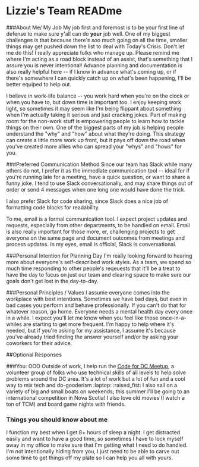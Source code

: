 # Lizzie's Team READme

###About Me/ My Job 
My job first and foremost is to be your first line of defense to make sure y'all can do **your** job well. One of my biggest challenges is that because there's *soo* much going on all the time, smaller things may get pushed down the list to deal with Today's Crisis. Don't let me do this! I really appreciate folks who manage up. Please remind me where I'm acting as a road block instead of an assist, that's something that I assure you is never intentional! Advance planning and documentation is also really helpful here -- if I know in advance what's coming up, or if there's somewhere I can quickly catch up on what's been happening, I'll be better equiped to help out. 

I believe in work-life balance -- you work hard when you're on the clock or when you have to, but down time is important too. I enjoy keeping work light, so sometimes it may seem like I'm being flippant about something when I'm actually taking it serious and just cracking jokes. Part of making room for the non-work stuff is empowering people to learn how to tackle things on their own. One of the biggest parts of my job is helping people understand the "why" and "how" about what they're doing. This strategy can create a little more work up front, but it pays off down the road when you've created more allies who can spread your "whys" and "hows" for you. 

###Preferred Communication Method
Since our team has Slack while many others do not, I prefer it as the immediate communication tool -- ideal for if you're running late for a meeting, have a quick question, or want to share a funny joke. I tend to use Slack conversationally, and may share things out of order or send 4 messages when one long one would have done the trick. 

I also prefer Slack for code sharing, since Slack does a nice job of formatting code blocks for readability. 

To me, email is a formal communication tool. I expect project updates and requests, especially from other departments, to be handled on email. Email is also really important for those more, er, challenging projects to get everyone on the same page and document outcomes from meetings and process updates. In my eyes, email is official, Slack is conversational. 

###Personal Intention for Planning Day
I'm really looking forward to hearing more about everyone's self-described work styles. As a team, we spend so much time responding to other people's reqeuests that it'll be a treat to have the day to focus on just our team and clearing space to make sure our goals don't get lost in the day-to-day.  

###Personal Principles / Values
I assume everyone comes into the workplace with best intentions. Sometimes we have bad days, but even in bad cases you perform and behave professionally. If you can't do that for whatever reason, go home. Everyone needs a mental health day every once in a while. I expect you'll let me know when you feel like those once-in-a-whiles are starting to get more frequent. I'm happy to help where it's needed, but if you're asking for my assistance, I assume it's because you've already tried finding the answer yourself and/or by asking your coworkers for their advice. 

##Optional Responses

###You: OOO
Outside of work, I help run the [Code for DC Meetup](codefordc.org), a volunteer group of folks who use technical skills of all levels to help solve problems around the DC area. It's a lot of work but a lot of fun and a cool way to mix tech and do-gooderism :laptop: :raised_fist: I also sail on a variety of big and small boats on weekends; this summer I'll be going to an international competition in Nova Scotia! I also love old movies (I watch a ton of TCM) and board game nights with friends.

### Things you should know about me
I function my best when I get 8+ hours of sleep a night. I get distracted easily and want to have a good time, so sometimes I have to lock myself away in my office to make sure that I'm getting what I need to do handled. I'm not intentionally hiding from you, I just need to be able to carve out some time to get things off my plate so I can help you all with yours.   
